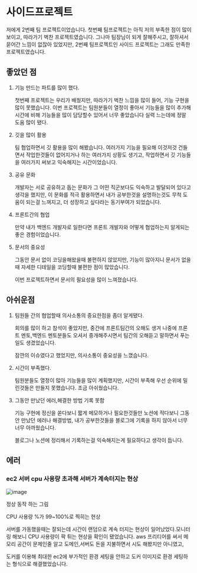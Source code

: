 # 사이드프로젝트

저에게 2번째 팀 프로젝트이었습니다. 첫번째 팀프로젝트는 아직 저의 부족한 점이 많이 보이고, 따라가기 벅찬 프로젝트였습니다. 그나마 팀장님이 되게 잘해주시고, 잘하셔서 묻어간 느낌이 없잖아 있었지만, 2번째 팀프로젝트인 사이드 프로젝트는 그래도 만족한 프로젝트였습니다.

## 좋았던 점

1. 기능 만드는 파트를 많이 했다.
    
    첫번째 프로젝트는 우리가 배웠지만, 따라가기 벅찬 느낌을 많이 들어, 기능 구현을 많이 못했습니다. 이번 프로젝트는 팀원분들이 열정이 좋아서 기능들을 많이 추가해 시간에 비해 기능들을 많이 담당할수 있어서 너무 좋았습니다 실력 느는데에 정말 도움 많이 됐다.
    
2. 깃을 많이 활용
    
    팀 협업하면서 깃 활용을 많이 해봤습니다. 여러가지 기능을 필요해 이것저것 건들면서 작업한것들이 없어지거나 하는 여러가지 상황도 생기고, 작업하면서 깃 기능들을 여러가지 써보고 익숙해지는 시간이었습니다.
    
3. 공유 문화
    
    개발자는 서로 공유하고 돕는 문화가 그 어떤 직군보다도 익숙하고 발달되어 있다고 생각을 했지만, 이 문화를 적극 활용하면서 내가 공부한것을 설명하는것도 무척 도움이 되는걸 느껴지고, 더 성장하고 싶다라는 동기부여가 되었습니다.
    
4. 프론트간의 협업
    
    만약 내가 백엔드 개발자로 일한다면 프론트 개발자와 어떻게 협업하는지 알게되는 좋은 경험이었습니다.
    
5. 문서의 중요성
    
    그동안 문서 없이 코딩을해왔을때 불편하지 않았지만, 기능이 많아지니 문서가 없을때 자세한 디테일을 코딩할때 불편한 점이 많았습니다.
    
    이번 프로젝트하면서 문서의 필요성을 많이 느껴졌습니다.
    

## 아쉬운점

1. 팀원들 간의 협업할때 의사소통의 중요한점을 좀더 알게됐다.
    
    회의를 많이 하고 참석이 좋았지만, 중간에 프론트팀간의 오해도 생겨 나중에 프론트 멘토,백엔드 멘토분들도 오셔서 중개해주시면서 팀간의 오해듣고 말하면서 푸는 일도 생겼었습니다.
    
    잠깐의 이슈였다고 했었지만, 의사소통이 중요성을 느꼈습니다.
    
2. 시간이 부족했다.
    
    팀원분들도 열정이 많아 기능들을 많이 계획했지만, 시간이 부족해 우선 순위에 밀린것들은 만들지 못했습니다. 조금 아쉬웠습니다.
    
3. 그동안 만났던 에러,해결한 방법 기록 못함
    
    기능 구현에 정신을 쏟다보니 짧게 메모하거나 필요한것들만 노션에 적다보니 그동안 만났던 에러나 해결방법, 내가 공부한것들을 블로그에 기록을 하지 않아서 너무너무 아까웠습니다. 
    
    블로그나 노션에 정리해서 기록하는걸 익숙해지는게 필요하다고 생각이 듭니다.
    

## 에러

### ec2 서버 cpu 사용량 초과해 서버가 계속터지는 현상

![image](https://github.com/DongYeopMe/development_note/assets/70151275/5f8b2173-1c11-49b3-9d79-8b531a04ac6f)

정상 동작 하는 그림

CPU 사용량 %가 99~100%로 찍히는 현상

서버를 가동했을때는 잘되는데 시간이 랜덤으로 계속 터지는 현상이 일어났었다.모니터링 해보니 CPU 사용량이 팍 튀는 현상을 확인이 됐었습니다. aws 프리티어를 써서 메모리 공간이 문제인줄 알고 도메인,서버도 돈을 지불하면서 시도 해봤지만 아니였고,

도커를 이용해 최대한 ec2에 부가적인 환경 세팅을 안하고 도커 이미지로 환경 세팅하는 형식으로 해결했었습니다.
